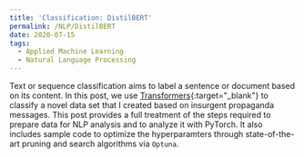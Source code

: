 ```yaml
---
title: 'Classification: DistilBERT'
permalink: /NLP/DistilBERT
date: 2020-07-15
tags:
  - Applied Machine Learning
  - Natural Language Processing
---
```


Text or sequence classification aims to label a sentence or document based on its content. In this post, we use [Transformers](/applied_nlp/distilbert.html){:target="_blank"} to classify a novel data set that I created based on insurgent propaganda messages. This post provides a full treatment of the steps required to prepare data for NLP analysis and to analyze it with PyTorch. It also includes sample code to optimize the hyperparamters through state-of-the-art pruning and search algorithms via `Optuna`.
